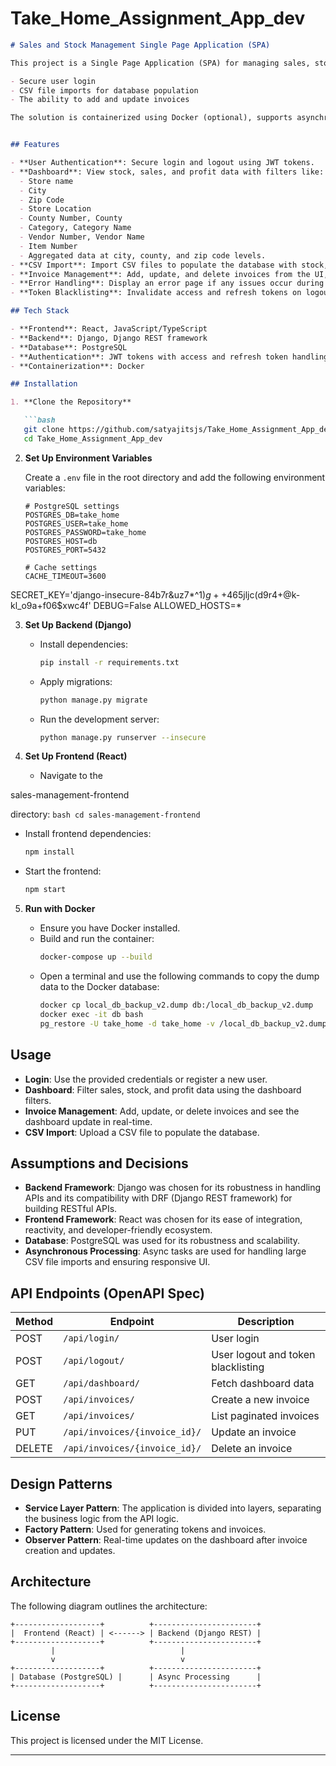 # Take_Home_Assignment_App_dev

```markdown
# Sales and Stock Management Single Page Application (SPA)

This project is a Single Page Application (SPA) for managing sales, stock, and profit information using a dashboard. It includes:

- Secure user login
- CSV file imports for database population
- The ability to add and update invoices

The solution is containerized using Docker (optional), supports asynchronous operations, and uses Django for the backend and React for the frontend.


## Features

- **User Authentication**: Secure login and logout using JWT tokens.
- **Dashboard**: View stock, sales, and profit data with filters like:
  - Store name
  - City
  - Zip Code
  - Store Location
  - County Number, County
  - Category, Category Name
  - Vendor Number, Vendor Name
  - Item Number
  - Aggregated data at city, county, and zip code levels.
- **CSV Import**: Import CSV files to populate the database with stock, sales, and profit data.
- **Invoice Management**: Add, update, and delete invoices from the UI, with real-time updates on the dashboard.
- **Error Handling**: Display an error page if any issues occur during operations.
- **Token Blacklisting**: Invalidate access and refresh tokens on logout for security.

## Tech Stack

- **Frontend**: React, JavaScript/TypeScript
- **Backend**: Django, Django REST framework
- **Database**: PostgreSQL
- **Authentication**: JWT tokens with access and refresh token handling
- **Containerization**: Docker

## Installation

1. **Clone the Repository**

   ```bash
   git clone https://github.com/satyajitsjs/Take_Home_Assignment_App_dev.git
   cd Take_Home_Assignment_App_dev
   ```

2. **Set Up Environment Variables**

   Create a `.env` file in the root directory and add the following environment variables:

   ```env
   # PostgreSQL settings
   POSTGRES_DB=take_home
   POSTGRES_USER=take_home
   POSTGRES_PASSWORD=take_home
   POSTGRES_HOST=db
   POSTGRES_PORT=5432

   # Cache settings
   CACHE_TIMEOUT=3600
   
  SECRET_KEY='django-insecure-84b7r&uz7*^1$)g++4$65jljc(d9r4+@k-kl_o9a+f06$xwc4f'
  DEBUG=False
  ALLOWED_HOSTS=*

3. **Set Up Backend (Django)**

   - Install dependencies:
     ```bash
     pip install -r requirements.txt
     ```
   - Apply migrations:
     ```bash
     python manage.py migrate
     ```
   - Run the development server:
     ```bash
     python manage.py runserver --insecure 
     ```

4. **Set Up Frontend (React)**

   - Navigate to the 

sales-management-frontend

 directory:
     ```bash
     cd sales-management-frontend
     ```
   - Install frontend dependencies:
     ```bash
     npm install
     ```
   - Start the frontend:
     ```bash
     npm start
     ```

5. **Run with Docker**

   - Ensure you have Docker installed.
   - Build and run the container:
     ```bash
     docker-compose up --build
     ```
   - Open a terminal and use the following commands to copy the dump data to the Docker database:
     ```bash
     docker cp local_db_backup_v2.dump db:/local_db_backup_v2.dump
     docker exec -it db bash
     pg_restore -U take_home -d take_home -v /local_db_backup_v2.dump
     ```

## Usage

- **Login**: Use the provided credentials or register a new user.
- **Dashboard**: Filter sales, stock, and profit data using the dashboard filters.
- **Invoice Management**: Add, update, or delete invoices and see the dashboard update in real-time.
- **CSV Import**: Upload a CSV file to populate the database.

## Assumptions and Decisions

- **Backend Framework**: Django was chosen for its robustness in handling APIs and its compatibility with DRF (Django REST framework) for building RESTful APIs.
- **Frontend Framework**: React was chosen for its ease of integration, reactivity, and developer-friendly ecosystem.
- **Database**: PostgreSQL was used for its robustness and scalability.
- **Asynchronous Processing**: Async tasks are used for handling large CSV file imports and ensuring responsive UI.

## API Endpoints (OpenAPI Spec)

| Method | Endpoint                     | Description                                |
|--------|-------------------------------|--------------------------------------------|
| POST   | `/api/login/`                 | User login                                 |
| POST   | `/api/logout/`                | User logout and token blacklisting         |
| GET    | `/api/dashboard/`             | Fetch dashboard data                       |
| POST   | `/api/invoices/`              | Create a new invoice                       |
| GET    | `/api/invoices/`              | List paginated invoices                    |
| PUT    | `/api/invoices/{invoice_id}/` | Update an invoice                          |
| DELETE | `/api/invoices/{invoice_id}/` | Delete an invoice                          |

## Design Patterns
- **Service Layer Pattern**: The application is divided into layers, separating the business logic from the API logic.
- **Factory Pattern**: Used for generating tokens and invoices.
- **Observer Pattern**: Real-time updates on the dashboard after invoice creation and updates.

## Architecture

The following diagram outlines the architecture:

```plaintext
+-------------------+          +-----------------------+
|  Frontend (React) | <------> | Backend (Django REST) |
+-------------------+          +-----------------------+
         |                            |
         v                            v
+-------------------+          +-----------------------+
| Database (PostgreSQL) |      | Async Processing      |
+-------------------+          +-----------------------+
```

## License

This project is licensed under the MIT License.

---